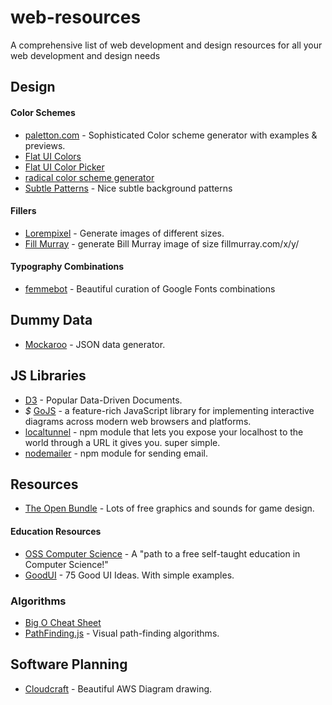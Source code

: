 # web-resources
A comprehensive list of web development and design resources for all your web development and design needs

## Design
#### Color Schemes
+ <a href="http://paletton.com/">paletton.com</a> - Sophisticated Color scheme generator with examples & previews.
+ <a href="http://www.materialui.co/flatuicolors">Flat UI Colors</a>
+ <a href="http://www.flatuicolorpicker.com/">Flat UI Color Picker</a>
+ <a href="http://www.coolors.co/">radical color scheme generator</a>
+ <a href="http://subtlepatterns.com/">Subtle Patterns</a> - Nice subtle background patterns

#### Fillers
+ <a href="http://lorempixel.com/">Lorempixel</a> - Generate images of different sizes.
+ <a href="http://fillmurray.com/">Fill Murray</a> - generate Bill Murray image of size fillmurray.com/x/y/

#### Typography Combinations
+ <a href='http://femmebot.github.io/google-type/'>femmebot</a> - Beautiful curation of Google Fonts combinations
## Dummy Data
+ <a href="https://www.mockaroo.com/">Mockaroo</a> - JSON data generator.

## JS Libraries
+ <a href="http://d3.js">D3</a> - Popular Data-Driven Documents.
+ _$_ <a href="http://gojs.net">GoJS</a> - a feature-rich JavaScript library for implementing interactive diagrams across modern web browsers and platforms.
+ <a href="https://localtunnel.me">localtunnel</a> - npm module that lets you expose your localhost to the world through a URL it gives you. super simple.
+ <a href="https://github.com/nodemailer/nodemailer">nodemailer</a> - npm module for sending email.

## Resources
+ <a href="http://open.commonly.cc/">The Open Bundle</a> - Lots of free graphics and sounds for game design.

#### Education Resources
+ <a href="https://github.com/open-source-society/computer-science"> OSS Computer Science</a> - A "path to a free self-taught education in Computer Science!"
+ <a href="#">GoodUI</a> - 75 Good UI Ideas. With simple examples.

### Algorithms
+ <a href="http://bigocheatsheet.com/">Big O Cheat Sheet</a>
+ <a href="http://qiao.github.io/PathFinding.js/visual/">PathFinding.js</a> - Visual path-finding algorithms.

## Software Planning
+ <a href="https://cloudcraft.co/">Cloudcraft</a> - Beautiful AWS Diagram drawing.
